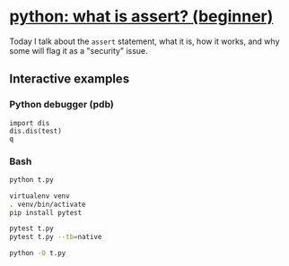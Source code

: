 # [python: what is assert? (beginner)](https://youtu.be/v1MtwCPTmBI)

Today I talk about the `assert` statement, what it is, how it works, and why some will flag it as a "security" issue.

## Interactive examples

### Python debugger (pdb)

```
import dis
dis.dis(test)
q
```

### Bash

```bash
python t.py

virtualenv venv
. venv/bin/activate
pip install pytest

pytest t.py
pytest t.py --tb=native

python -O t.py
```
